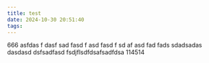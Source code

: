 ```yaml
---
title: test
date: 2024-10-30 20:51:40
tags:
---
```

<!-- ---
title: {{ title }}
date: {{ date }}
author: LBZ
img: 
coverImg: 
top: false
cover: false
toc: true
mathjax: false
password:
summary:
tags:
categories:
--- -->
666
asfdas
f
dasf
sad
fasd
f
asd
fasd
f
sd
af
asd
fad
fads
sdadsadas
dasdasd
dsfsadfasd
fsdjflsdfdsafsadfdsa
114514
